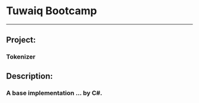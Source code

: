 # Tuwaiq Bootcamp
-------------------------



## Project: 
### Tokenizer

## Description:
### A base implementation ... by C#.
